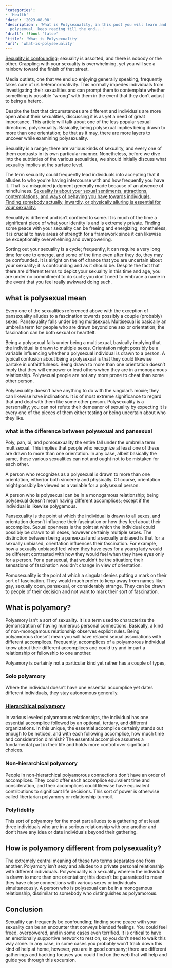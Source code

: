 ```yaml
---
'categories':
- 'Health'
'date': '2023-08-08'
'description': 'What is Polysexuality, in this post you will learn and know what is
  polysexual. keep reading till the end...'
'draft': !!bool 'false'
'title': 'What is Polysexuality'
'url': 'what-is-polysexuality'
---
```

 


[Sexuality is confounding;](https://vitalmayfair.com/how-safe-is-saxenda/) sexuality is assorted, and there is nobody or the other. Grappling with your sexuality is overwhelming, yet you will see a rainbow toward the finish of that street.


Media outlets, one that we end up enjoying generally speaking, frequently takes care of us heteronormativity. This normally impedes individuals from investigating their sexualities and can prompt them to contemplate whether something is possible “wrong” with them in the event that they don’t adjust to being a hetero.


Despite the fact that circumstances are different and individuals are more open about their sexualities, discussing it is as yet a need of great importance. This article will talk about one of the less popular sexual directions, polysexuality. Basically, being polysexual implies being drawn to more than one orientation; be that as it may, there are more layers to uncover while examining polysexuality.


Sexuality is a range; there are various kinds of sexuality, and every one of them contrasts in its own particular manner. Nonetheless, before we dive into the subtleties of the various sexualities, we should initially discuss what sexuality implies at the surface level.


The term sexuality could frequently lead individuals into accepting that it alludes to who you’re having intercourse with and how frequently you have it. That is a misguided judgment generally made because of an absence of mindfulness. [Sexuality is about your sexual sentiments, attractions, contemplations, and ways of behaving you have towards individuals. Finding somebody actually, inwardly, or physically alluring is essential for your sexuality.](https://vitalmayfair.com/does-vitamin-e-help-skin-heal-faster/)


Sexuality is different and isn’t confined to some. It is much of the time a significant piece of what your identity is and is extremely private. Finding some peace with your sexuality can be freeing and energizing; nonetheless, it is crucial to have areas of strength for a framework since it can likewise be exceptionally overwhelming and overpowering.


Sorting out your sexuality is a cycle; frequently, it can require a very long time for one to emerge, and some of the time even after they do, they may be confounded. It is alright on the off chance that you are uncertain about your sexuality; it is confounding and as it should be. Despite the fact that there are different terms to depict your sexuality in this time and age, you are under no commitment to do such; you don’t need to embrace a name in the event that you feel really awkward doing such.


**what is polysexual mean**
---------------------------


Every one of the sexualities referenced above with the exception of pansexuality alludes to a fascination towards possibly a couple (probably) sexes. Pansexuality falls under being multisexual. Multisexual is basically an umbrella term for people who are drawn beyond one sex or orientation; the fascination can be both sexual or heartfelt.


Being a polysexual falls under being a multisexual, basically implying that the individual is drawn to multiple sexes. Orientation might possibly be a variable influencing whether a polysexual individual is drawn to a person. A typical confusion about being a polysexual is that they could likewise partake in unfaithfulness. Being drawn to more than one orientation doesn’t imply that they will empower or lead others when they are in a monogamous relationship. Polysexual people are not any more prone to cheat than some other person.


Polysexuality doesn’t have anything to do with the singular’s moxie; they can likewise have inclinations. It is of most extreme significance to regard that and deal with them like some other person. Polysexuality is a personality; you can not refute their demeanor of sexuality by expecting it is every one of the pieces of them either testing or being uncertain about who they like.


### **what is the difference between polysexual and pansexual**


Poly, pan, bi, and pomosexuality the entire fall under the umbrella term multisexual. This implies that people who recognize at least one of these are drawn to more than one orientation. In any case, albeit basically the same, these various sexualities can not and ought not to be mistaken for each other.


A person who recognizes as a polysexual is drawn to more than one orientation, either/or both sincerely and physically. Of course, orientation might possibly be viewed as a variable for a polysexual person.


A person who is polysexual can be in a monogamous relationship; being polysexual doesn’t mean having different accomplices; except if the individual is likewise polygamous.


Pansexuality is the point at which the individual is drawn to all sexes, and orientation doesn’t influence their fascination or how they feel about their accomplice. Sexual openness is the point at which the individual could possibly be drawn to all sexes, however certainly multiple sexes. The distinction between being a pansexual and a sexually unbiased is that for a sexually unbiased, orientation influences their fascination. For example, how a sexually unbiased feel when they have eyes for a young lady would be different contrasted with how they would feel when they have eyes only for a person. For a pansexual, that wouldn’t be the situation; their sensations of fascination wouldn’t change in view of orientation.


Pomosexuality is the point at which a singular denies putting a mark on their sort of fascination. They would much prefer to keep away from names like gay, sexually open, pansexual, or considerably strange. They can be drawn to people of their decision and not want to mark their sort of fascination.


**What is polyamory?**
----------------------


Polyamory isn’t a sort of sexuality. It is a term used to characterize the demonstration of having numerous personal connections. Basically, a kind of non-monogamous relationship observes explicit rules. Being polyamorous doesn’t mean you will have relaxed sexual associations with different accomplices. Frequently, accomplices of a polyamorous individual know about their different accomplices and could try and impart a relationship or fellowship to one another.


Polyamory is certainly not a particular kind yet rather has a couple of types,


### **Solo polyamory**


Where the individual doesn’t have one essential accomplice yet dates different individuals, they stay autonomous generally.


### [**Hierarchical polyamory**](https://vitalmayfair.com/is-yakult-good-for-weight-loss/)


In various leveled polyamorous relationships, the individual has one essential accomplice followed by an optional, tertiary, and different organizations. In this unique, the essential accomplice certainly stands out enough to be noticed, and with each following accomplice, how much time and consideration diminish? The essential accomplice assumes a fundamental part in their life and holds more control over significant choices.


### **Non-hierarchical polyamory**


People in non-hierarchical polyamorous connections don’t have an order of accomplices. They could offer each accomplice equivalent time and consideration, and their accomplices could likewise have equivalent contributions to significant life decisions. This sort of power is otherwise called libertarian polyamory or relationship turmoil.


### **Polyfidelity**


This sort of polyamory for the most part alludes to a gathering of at least three individuals who are in a serious relationship with one another and don’t have any idea or date individuals beyond their gathering.


**How is polyamory different from polysexuality?**
--------------------------------------------------


The extremely central meaning of these two terms separates one from another. Polyamory isn’t sexy and alludes to a private personal relationship with different individuals. Polysexuality is a sexuality wherein the individual is drawn to more than one orientation; this doesn’t be guaranteed to mean they have close connections with various sexes or individuals simultaneously. A person who is polysexual can be in a monogamous relationship, dissimilar to somebody who distinguishes as polyamorous.


**Conclusion**
--------------


Sexuality can frequently be confounding; finding some peace with your sexuality can be an encounter that conveys blended feelings. You could feel freed, overpowered, and in some cases even terrified. It is critical to have an emotionally supportive network to rest on, so you don’t need to walk this way alone. In any case, in some cases you probably won’t track down this kind of help at home, however, you are in good company; there are different gatherings and backing focuses you could find on the web that will help and guide you through this excursion.


 


 


